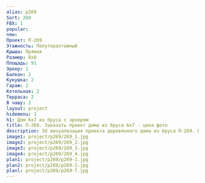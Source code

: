 ```yaml
---
alias: p269
Sort: 269
FBX: 1
popular: 
new: 
Проект: П-269
Этажность: Полутораэтажный
Крыша: Прямая
Размер: 8х8
Площадь: 91
Эркер: 1
Балкон: 2
Кукушка: 2
Гараж: 2
Котельная: 2
Терраса: 2
В чашу: 2
layout: project
hidemenu: 1
h1: Дом 6х7 из бруса с эркером
title: П-269. Заказать проект дома из бруса 6х7 - цена фото
description: 3d визуализация проекта деревянного дома из бруса П-269. Площадь 91 м2, размер 6х7. Вы можете внести любые изменения в проект.
image1: project/p269/269_1.jpg
image2: project/p269/269_2.jpg
image3: project/p269/269_3.jpg
image4: project/p269/269_4.jpg
plan1: project/p269/p269-1.jpg
plan2: project/p269/p269-2.jpg
planl: project/p269/p269-f.jpg
---
```

